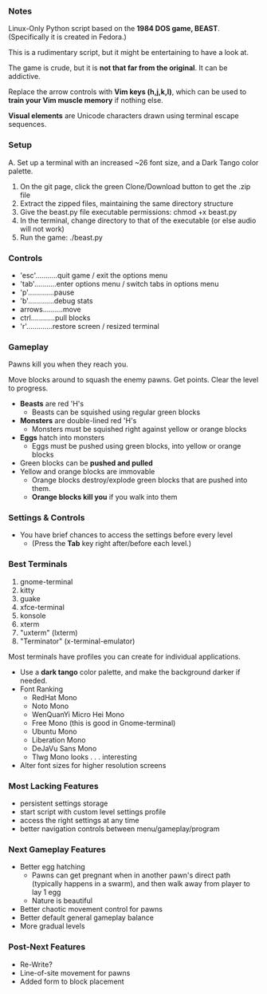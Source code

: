 ### Notes

Linux-Only Python script based on the **1984 DOS game, BEAST**. (Specifically it is created in Fedora.)

This is a rudimentary script, but it might be entertaining to have a look at.

The game is crude, but it is **not that far from the original**. It can be addictive.

Replace the arrow controls with **Vim keys (h,j,k,l)**, which can be used to **train your Vim muscle memory** if nothing else.

**Visual elements** are Unicode characters drawn using terminal escape sequences.

### Setup

A. Set up a terminal with an increased ~26 font size, and a Dark Tango color palette.
1. On the git page, click the green Clone/Download button to get the .zip file
2. Extract the zipped files, maintaining the same directory structure
3. Give the beast.py file executable permissions: chmod +x beast.py
4. In the terminal, change directory to that of the executable (or else audio will not work)
5. Run the game: ./beast.py

### Controls

* 'esc'...........quit game / exit the options menu
* 'tab'...........enter options menu / switch tabs in options menu
* 'p'.............pause
* 'b'.............debug stats
* arrows..........move
* ctrl............pull blocks
* 'r'.............restore screen / resized terminal

### Gameplay

Pawns kill you when they reach you.

Move blocks around to squash the enemy pawns. Get points. Clear the level to progress.

* **Beasts** are red 'H's
	* Beasts can be squished using regular green blocks
* **Monsters** are double-lined red 'H's
	* Monsters must be squished right against yellow or orange blocks
* **Eggs** hatch into monsters
	* Eggs must be pushed using green blocks, into yellow or orange blocks
* Green blocks can be **pushed and pulled**
* Yellow and orange blocks are immovable
	* Orange blocks destroy/explode green blocks that are pushed into them.
	* **Orange blocks kill you** if you walk into them


### Settings & Controls

* You have brief chances to access the settings before every level
	* (Press the **Tab** key right after/before each level.)


### Best Terminals

1. gnome-terminal
2. kitty
3. guake
4. xfce-terminal
5. konsole
6. xterm
7. "uxterm" (lxterm)
8. "Terminator" (x-terminal-emulator)

 Most terminals have profiles you can create for individual applications.

* Use a **dark tango** color palette, and make the background darker if needed.
* Font Ranking
	* RedHat Mono
	* Noto Mono
	* WenQuanYi Micro Hei Mono
	* Free Mono (this is good in Gnome-terminal)
	* Ubuntu Mono
 	* Liberation Mono
 	* DeJaVu Sans Mono
 	* Tlwg Mono looks . . . interesting
* Alter font sizes for higher resolution screens

### Most Lacking Features

* persistent settings storage
* start script with custom level settings profile
* access the right settings at any time
* better navigation controls between menu/gameplay/program

### Next Gameplay Features

* Better egg hatching
	* Pawns can get pregnant when in another pawn's direct path (typically happens in a swarm), and then walk away from player to lay 1 egg
 	* Nature is beautiful
* Better chaotic movement control for pawns
* Better default general gameplay balance
* More gradual levels

### Post-Next Features

* Re-Write?
* Line-of-site movement for pawns
* Added form to block placement


